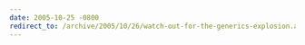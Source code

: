 ```yaml
---
date: 2005-10-25 -0800
redirect_to: /archive/2005/10/26/watch-out-for-the-generics-explosion.aspx/
---
```

